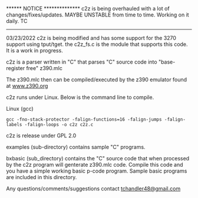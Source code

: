 
****** NOTICE **************
c2z is being overhauled with a lot of changes/fixes/updates.  MAYBE UNSTABLE
from time to time.  Working on it daily.  TC
*****************************


03/23/2022
c2z is being modified and has some support for the 3270 support using tput/tget.
the c2z_fs.c is the module that supports this code.  It is a work in progress.




c2z is a parser written in "C" that parses "C" source code into "base-register free" z390.mlc

The z390.mlc then can be compiled/executed by the z390 emulator found at
www.z390.org

c2z runs under Linux.  Below is the command line to compile.


Linux   (gcc)

    gcc -fno-stack-protector -falign-functions=16 -falign-jumps -falign-labels -falign-loops -o c2z c2z.c

c2z is release under GPL 2.0

examples (sub-directory) contains sample "C" programs.

bxbasic (sub_directory) contains the "C" source code that when processed by the c2z program
        will genterate z390.mlc code.  Compile this code and you have a simple working
        basic p-code program.  Sample basic programs are included in this directory.


Any questions/comments/suggestions contact tchandler48@gmail.com


